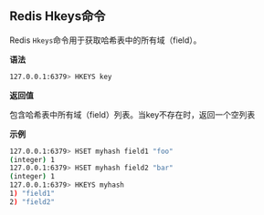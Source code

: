 ## Redis Hkeys命令

Redis `Hkeys`命令用于获取哈希表中的所有域（field）。

**语法**

```bash
127.0.0.1:6379> HKEYS key
```

**返回值**

包含哈希表中所有域（field）列表。当key不存在时，返回一个空列表

**示例**

```bash
127.0.0.1:6379> HSET myhash field1 "foo"
(integer) 1
127.0.0.1:6379> HSET myhash field2 "bar"
(integer) 1
127.0.0.1:6379> HKEYS myhash
1) "field1"
2) "field2"
```
